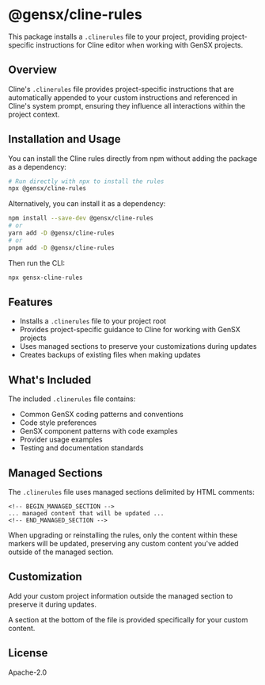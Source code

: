 # @gensx/cline-rules

This package installs a `.clinerules` file to your project, providing project-specific instructions for Cline editor when working with GenSX projects.

## Overview

Cline's `.clinerules` file provides project-specific instructions that are automatically appended to your custom instructions and referenced in Cline's system prompt, ensuring they influence all interactions within the project context.

## Installation and Usage

You can install the Cline rules directly from npm without adding the package as a dependency:

```bash
# Run directly with npx to install the rules
npx @gensx/cline-rules
```

Alternatively, you can install it as a dependency:

```bash
npm install --save-dev @gensx/cline-rules
# or
yarn add -D @gensx/cline-rules
# or
pnpm add -D @gensx/cline-rules
```

Then run the CLI:

```bash
npx gensx-cline-rules
```

## Features

- Installs a `.clinerules` file to your project root
- Provides project-specific guidance to Cline for working with GenSX projects
- Uses managed sections to preserve your customizations during updates
- Creates backups of existing files when making updates

## What's Included

The included `.clinerules` file contains:

- Common GenSX coding patterns and conventions
- Code style preferences
- GenSX component patterns with code examples
- Provider usage examples
- Testing and documentation standards

## Managed Sections

The `.clinerules` file uses managed sections delimited by HTML comments:

```
<!-- BEGIN_MANAGED_SECTION -->
... managed content that will be updated ...
<!-- END_MANAGED_SECTION -->
```

When upgrading or reinstalling the rules, only the content within these markers will be updated, preserving any custom content you've added outside of the managed section.

## Customization

Add your custom project information outside the managed section to preserve it during updates.

A section at the bottom of the file is provided specifically for your custom content.

## License

Apache-2.0
